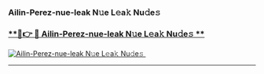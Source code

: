 ### Ailin-Perez-nue-leak N𝚞e L𝚎a𝚔 Nu𝚍e𝚜   

### [ **🔗👉 🔴 Ailin-Perez-nue-leak N𝚞e L𝚎a𝚔 Nu𝚍e𝚜 **](https://taap.it/xNRuk4)  

[![Ailin-Perez-nue-leak N𝚞e L𝚎a𝚔 Nu𝚍e𝚜 ](https://i.imgur.com/0qMVB7G.gif)](https://taap.it/xNRuk4)  

___  
